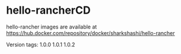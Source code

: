 # hello-rancherCD

hello-rancher images are available at https://hub.docker.com/repository/docker/sharkshashi/hello-rancher

Version tags: 
1.0.0
1.0.1
1.0.2
